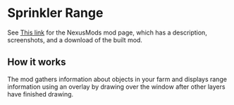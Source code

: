 # Sprinkler Range


See [This link](http://www.nexusmods.com/stardewvalley/mods/1179?) for the NexusMods mod page, which has a description, screenshots, and a download of the built mod.

## How it works

The mod gathers information about objects in your farm and displays range information using an overlay by drawing over the window after other layers have finished drawing.